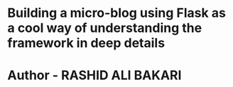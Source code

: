 # Building a micro-blog using Flask as a cool way of understanding the framework in deep details

# Author - RASHID ALI BAKARI
